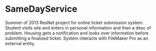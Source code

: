 SameDayService
==============

Summer of 2013 ResNet project for online ticket submission system.
Student visits site and enters in personal information and then a desc of problem.
Housing gets a notification and looks over information before submitting a finalized ticket. System interacts 
with FileMaker Pro as an external entity.


